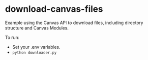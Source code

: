 # download-canvas-files
Example using the Canvas API to download files, including directory structure and Canvas Modules.

To run:
- Set your .env variables.
- `python downloader.py`
